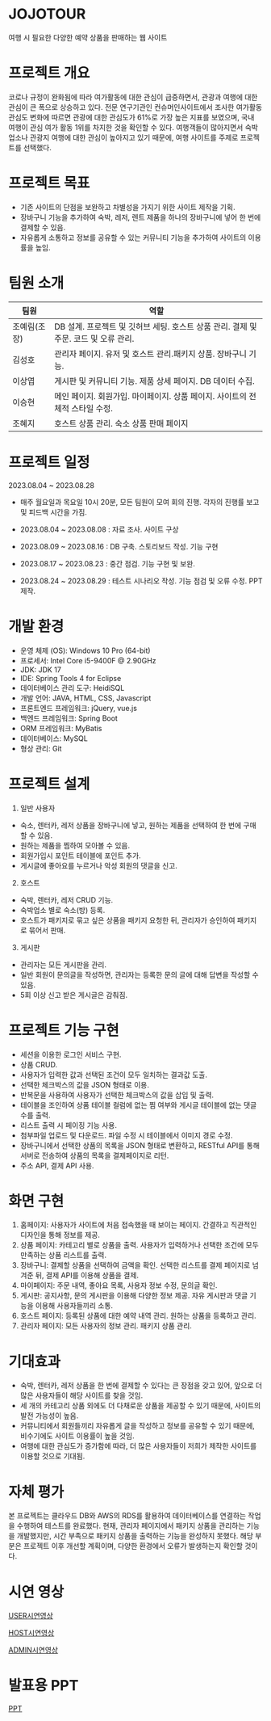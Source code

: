 # JOJOTOUR

여행 시 필요한 다양한 예약 상품을 판매하는 웹 사이트



# 프로젝트 개요

코로나 규정이 완화됨에 따라 여가활동에 대한 관심이 급증하면서, 관광과 여행에 대한 관심이 큰 폭으로 상승하고 있다.
전문 연구기관인 컨슈머인사이트에서 조사한 여가활동 관심도 변화에 따르면 관광에 대한 관심도가 61%로 가장 높은 지표를 보였으며, 국내 여행이 관심 여가 활동 1위를 차지한 것을 확인할 수 있다.
여행객들이 많아지면서 숙박업소나 관광지 여행에 대한 관심이 높아지고 있기 때문에, 여행 사이트를 주제로 프로젝트를 선택했다.



# 프로젝트 목표

 - 기존 사이트의 단점을 보완하고 차별성을 가지기 위한 사이트 제작을 기획.
 - 장바구니 기능을 추가하여 숙박, 레저, 렌트 제품을 하나의 장바구니에 넣어 한 번에 결제할 수 있음.
 - 자유롭게 소통하고 정보를 공유할 수 있는 커뮤니티 기능을 추가하여 사이트의 이용률을 높임.



# 팀원 소개

| **팀원** | **역할** |
|---------------|---------------|
| 조예림(조장) | DB 설계. 프로젝트 및 깃허브 세팅. 호스트 상품 관리. 결제 및 주문. 코드 및 오류 관리. |
| 김성호 | 관리자 페이지. 유저 및 호스트 관리.패키지 상품. 장바구니 기능. |
| 이상엽 | 게시판 및 커뮤니티 기능. 제품 상세 페이지. DB 데이터 수집. |
| 이승현 | 메인 페이지. 회원가입. 마이페이지. 상품 페이지. 사이트의 전체적 스타일 수정. |
| 조혜지 | 호스트 상품 관리. 숙소 상품 판매 페이지 |



# 프로젝트 일정

2023.08.04 ~ 2023.08.28

 - 매주 월요일과 목요일 10시 20분, 모든 팀원이 모여 회의 진행. 각자의 진행률 보고 및 피드백 시간을 가짐.
   
 - 2023.08.04 ~ 2023.08.08 : 자료 조사. 사이트 구상
 - 2023.08.09 ~ 2023.08.16 : DB 구축. 스토리보드 작성. 기능 구현
 - 2023.08.17 ~ 2023.08.23 : 중간 점검. 기능 구현 및 보완.
 - 2023.08.24 ~ 2023.08.29 : 테스트 시나리오 작성. 기능 점검 및 오류 수정. PPT 제작.



# 개발 환경

- 운영 체제 (OS): Windows 10 Pro (64-bit)
- 프로세서: Intel Core i5-9400F @ 2.90GHz
- JDK: JDK 17
- IDE: Spring Tools 4 for Eclipse
- 데이터베이스 관리 도구: HeidiSQL
- 개발 언어: JAVA, HTML, CSS, Javascript
- 프론트엔드 프레임워크: jQuery, vue.js
- 백엔드 프레임워크: Spring Boot
- ORM 프레임워크: MyBatis
- 데이터베이스: MySQL
- 형상 관리: Git



# 프로젝트 설계

1. 일반 사용자 
  - 숙소, 렌터카, 레저 상품을 장바구니에 넣고, 원하는 제품을 선택하여 한 번에 구매할 수 있음.
  - 원하는 제품을 찜하여 모아볼 수 있음.
  - 회원가입시 포인트 테이블에 포인트 추가.
  - 게시글에 좋아요를 누르거나 악성 회원의 댓글을 신고. 
2. 호스트 
  - 숙박, 렌터카, 레저 CRUD 기능.
  - 숙박업소 별로 숙소(방) 등록.
  - 호스트가 패키지로 묶고 싶은 상품을 패키지 요청한 뒤, 관리자가 승인하여 패키지로 묶어서 판매.
3. 게시판
  - 관리자는 모든 게시판을 관리.
  - 일반 회원이 문의글을 작성하면, 관리자는 등록한 문의 글에 대해 답변을 작성할 수 있음.
  - 5회 이상 신고 받은 게시글은 감춰짐.



# 프로젝트 기능 구현

- 세션을 이용한 로그인 서비스 구현.
- 상품 CRUD.
- 사용자가 입력한 값과 선택된 조건이 모두 일치하는 결과값 도출.
- 선택한 체크박스의 값을 JSON 형태로 이용.
- 반복문을 사용하여 사용자가 선택한 체크박스의 값을 삽입 및 출력.
- 테이블을 조인하여 상품 테이블 컬럼에 없는 찜 여부와 게시글 테이블에 없는 댓글 수를 출력.
- 리스트 출력 시 페이징 기능 사용.
- 첨부파일 업로드 및 다운로드. 파일 수정 시 테이블에서 이미지 경로 수정.
- 장바구니에서 선택한 상품의 목록을 JSON 형태로 변환하고, RESTful API를 통해 서버로 전송하여 상품의 목록을 결제페이지로 리턴.
- 주소 API, 결제 API 사용.



# 화면 구현

1. 홈페이지: 사용자가 사이트에 처음 접속했을 때 보이는 페이지. 간결하고 직관적인 디자인을 통해 정보를 제공.
2. 상품 페이지: 카테고리 별로 상품을 출력. 사용자가 입력하거나 선택한 조건에 모두 만족하는 상품 리스트를 출력.
3. 장바구니: 결제할 상품을 선택하여 금액을 확인. 선택한 리스트를 결제 페이지로 넘겨준 뒤, 결제 API를 이용해 상품을 결제.
4. 마이페이지: 주문 내역, 좋아요 목록, 사용자 정보 수정, 문의글 확인.
5. 게시판: 공지사항, 문의 게시판을 이용해 다양한 정보 제공. 자유 게시판과 댓글 기능을 이용해 사용자들끼리 소통.
6. 호스트 페이지: 등록된 상품에 대한 예약 내역 관리. 원하는 상품을 등록하고 관리.
7. 관리자 페이지: 모든 사용자의 정보 관리. 패키지 상품 관리.



# 기대효과

- 숙박, 렌터카, 레저 상품을 한 번에 결제할 수 있다는 큰 장점을 갖고 있어, 앞으로 더 많은 사용자들이 해당 사이트를 찾을 것임.
- 세 개의 카테고리 상품 외에도 더 다채로운 상품을 제공할 수 있기 때문에, 사이트의 발전 가능성이 높음.
- 커뮤니티에서 회원들끼리 자유롭게 글을 작성하고 정보를 공유할 수 있기 때문에, 비수기에도 사이트 이용률이 높을 것임.
- 여행에 대한 관심도가 증가함에 따라, 더 많은 사용자들이 저희가 제작한 사이트를 이용할 것으로 기대됨.



# 자체 평가

본 프로젝트는 클라우드 DB와 AWS의 RDS를 활용하여 데이터베이스를 연결하는 작업을 수행하여 테스트를 완료했다.
현재, 관리자 페이지에서 패키지 상품을 관리하는 기능을 개발했지만, 시간 부족으로 패키지 상품을 출력하는 기능을 완성하지 못했다.
해당 부분은 프로젝트 이후 개선할 계획이며, 다양한 환경에서 오류가 발생하는지 확인할 것이다.



# 시연 영상

[USER시연영상](https://www.youtube.com/watch?v=NkgS9ZHN0hE)

[HOST시연영상](https://www.youtube.com/watch?v=-mdFvWraILs)

[ADMIN시연영상](https://www.youtube.com/watch?v=bi7xUZXAWKk)


# 발표용 PPT
[PPT](https://github.com/lim997/jojoTour/blob/main/%EC%A1%B0%EC%A1%B0%ED%88%AC%EC%96%B4_ppt.pdf)
